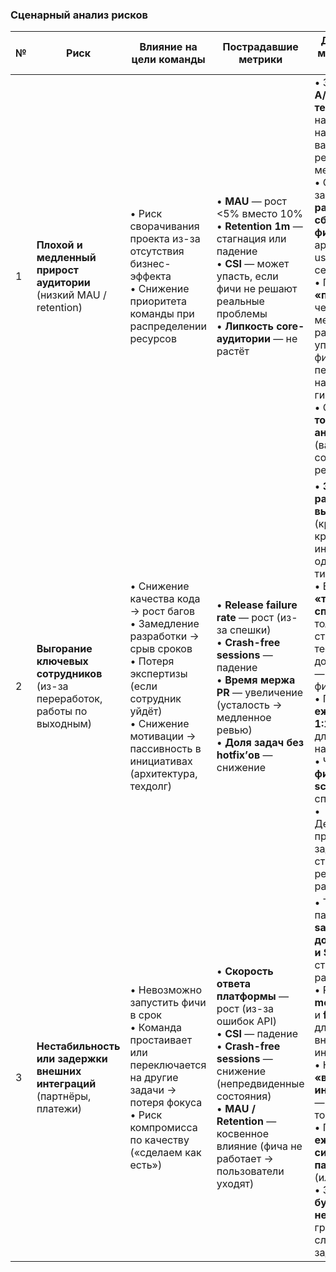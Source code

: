 ### Сценарный анализ рисков



| № | Риск | Влияние на цели команды | Пострадавшие метрики | Действия по минимизации ущерба |
|---|------|--------------------------|------------------------|-------------------------------|
| 1 | **Плохой и медленный прирост аудитории**<br>(низкий MAU / retention) | • Риск сворачивания проекта из-за отсутствия бизнес-эффекта<br>• Снижение приоритета команды при распределении ресурсов | • **MAU** — рост <5% вместо 10%<br>• **Retention 1m** — стагнация или падение<br>• **CSI** — может упасть, если фичи не решают реальные проблемы<br>• **Липкость core-аудитории** — не растёт | • Заложить **A/B-тестирование** на старте: например, 2 варианта реферальной механики<br>• Связать запуск фичи с **ранним сбором фидбэка** (in-app survey, usability-сессии)<br>• Подготовить **«план Б»**: если через 3 недели метрики не растут — упростить фичу или переключиться на другую гипотезу<br>• Обеспечить **точную аналитику** (валидация событий до релиза) |
| 2 | **Выгорание ключевых сотрудников**<br>(из-за переработок, работы по выходным) | • Снижение качества кода → рост багов<br>• Замедление разработки → срыв сроков<br>• Потеря экспертизы (если сотрудник уйдёт)<br>• Снижение мотивации → пассивность в инициативах (архитектура, техдолг) | • **Release failure rate** — рост (из-за спешки)<br>• **Crash-free sessions** — падение<br>• **Время мержа PR** — увеличение (усталость → медленное ревью)<br>• **Доля задач без hotfix’ов** — снижение | • **Запретить работу по выходным** (кроме критических инцидентов с одобрения тимлида)<br>• Ввести **«технические спринты»** - только стабильность, тесты, документация — без новых фич<br>• Проводить **еженедельные 1:1** с тимлидом для оценки нагрузки<br>• Чётко **фиксировать scope** на спринт<br>• Делегировать простые задачи стажёру (с ревью) для разгрузки |
| 3 | **Нестабильность или задержки внешних интеграций**<br>(партнёры, платежи) | • Невозможно запустить фичи в срок<br>• Команда простаивает или переключается на другие задачи → потеря фокуса<br>• Риск компромисса по качеству («сделаем как есть») | • **Скорость ответа платформы** — рост (из-за ошибок API)<br>• **CSI** — падение <br>• **Crash-free sessions** — снижение (непредвиденные состояния)<br>• **MAU / Retention** — косвенное влияние (фича не работает → пользователи уходят) | • Требовать от партнёров **sandbox, документацию и SLA** до старта разработки<br>• Реализовать **mock-режим** и **feature flags** для всех внешних интеграций<br>• Назначить **«владельца интеграции»**  — единая точка контакта<br>• Проводить **еженедельные синки с партнёрами** (или бэкендом)<br>• Заложить **буфер в 1–2 недели** в графике на случай задержек |
